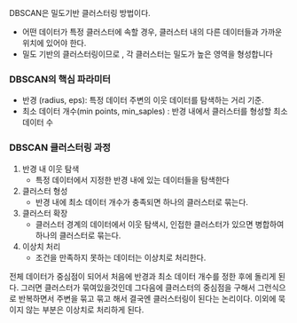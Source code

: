 DBSCAN은 밀도기반 클러스터링 방법이다.
- 어떤 데이터가 특정 클러스터에 속할 경우, 클러스터 내의 다른 데이터들과 가까운 위치에 있어야 한다.
- 밀도  기반의 클러스터링이므로 , 각 클러스터는 밀도가 높은 영역을 형성합니다


### DBSCAN의 핵심 파라미터
- 반경 (radius, eps): 특정 데이터 주변의 이웃 데이터를 탐색하는 거리 기준.
- 최소 데이터 개수(min points, min_saples) : 반경 내에서 클러스터를 형성할 최소 데이터 수

### DBSCAN 클러스터링 과정
1. 반경 내 이웃 탐색
	- 특정 데이터에서 지정한 반경 내에 있는 데이터들을 탐색한다
2. 클러스터 형성
	- 반경 내에 최소 데이터 개수가 충족되면 하나의 클러스터로 묶는다.
3. 클러스터 확장
	- 클러스터 경계의 데이터에서 이웃 탐색시, 인접한 클러스터가 있으면 병합하여 하나의 클러스터로 묶는다.
4. 이상치 처리
	- 조건을 만족하지 못하는 데이터는 이상치로 처리한다.



전체 데이터가 중심점이 되어서 처음에 반경과 최소 데이터 개수를 정한 후에 돌리게 된다. 
그러면 클러스터가 묶여있을것인데 그다음에 클러스터의 중심점을 구해서 그런식으로 반복하면서 주변을 묶고 묶고 해서 결국엔 클러스터링이 된다는 논리이다. 이외에 묵이지 않는 부분은 이상치로 처리하게 된다.